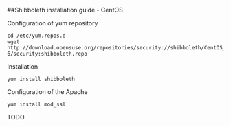 ##Shibboleth installation guide - CentOS

Configuration of yum repository

```
cd /etc/yum.repos.d
wget http://download.opensuse.org/repositories/security://shibboleth/CentOS_CentOS-6/security:shibboleth.repo
```

Installation

```
yum install shibboleth
```

Configuration of the Apache

```
yum install mod_ssl
```

TODO

